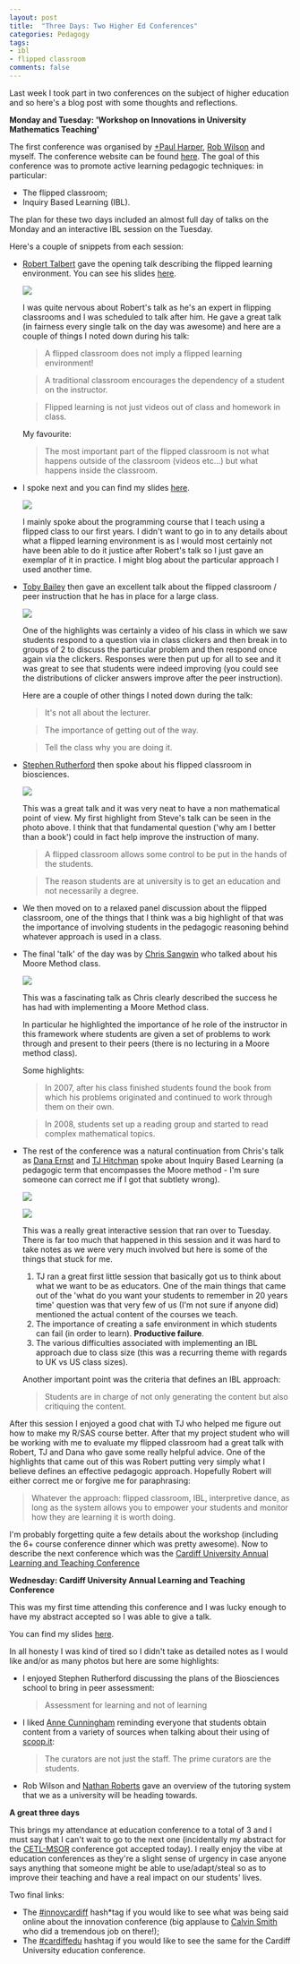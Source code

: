```yaml
---
layout: post
title:  "Three Days: Two Higher Ed Conferences"
categories: Pedagogy
tags:
- ibl
- flipped classroom
comments: false
---
```


Last week I took part in two conferences on the subject of higher education and so here's a blog post with some thoughts and reflections.

**Monday and Tuesday: 'Workshop on Innovations in University Mathematics Teaching'**

The first conference was organised by [+Paul Harper](https://plus.google.com/+PaulHarper/posts), [Rob Wilson](http://www.cardiff.ac.uk/maths/contactsandpeople/profiles/wilsonrh.html) and myself.
The conference website can be found [here](http://mathsevents.cf.ac.uk/mathedworkshop/).
The goal of this conference was to promote active learning pedagogic techniques: in particular:

- The flipped classroom;
- Inquiry Based Learning (IBL).

The plan for these two days included an almost full day of talks on the Monday and an interactive IBL session on the Tuesday.

Here's a couple of snippets from each session:

- [Robert Talbert](https://plus.google.com/+RobertTalbert) gave the opening talk describing the flipped learning environment.
    You can see his slides [here](http://roberttalbert.github.io/cardiffuniv/#/).


    ![](https://lh4.googleusercontent.com/-3b26PpFkBMk/U7p5FWoIKKI/AAAAAAAApBc/_m_Y3HdD1JA/w536-h584-no/2014+-+1)


    I was quite nervous about Robert's talk as he's an expert in flipping classrooms and I was scheduled to talk after him.
    He gave a great talk (in fairness every single talk on the day was awesome) and here are a couple of things I noted down during his talk:

    > A flipped classroom does not imply a flipped learning environment!

    > A traditional classroom encourages the dependency of a student on the instructor.

    > Flipped learning is not just videos out of class and homework in class.

    My favourite:

    > The most important part of the flipped classroom is not what happens outside of the classroom (videos etc...) but what happens inside the classroom.

- I spoke next and you can find my slides [here](http://drvinceknight.github.io/Talks/2014-07-07-Using-a-flipped-classroom-in-a-large-programming-course-for-mathematicians/2014-07-07-using-a-flipped-classroom-in-a-large-programming-course-for-mathematicians.html#/title-slide).


    ![](https://lh4.googleusercontent.com/-Y1llDgsfrPA/U7p6cMWw2sI/AAAAAAAApBo/s63hTl1VvaI/w612-h584-no/IMG_4656.JPG)


    I mainly spoke about the programming course that I teach using a flipped class to our first years.
    I didn't want to go in to any details about what a flipped learning environment is as I would most certainly not have been able to do it justice after Robert's talk so I just gave an exemplar of it in practice.
    I might blog about the particular approach I used another time.

- [Toby Bailey](http://www.maths.ed.ac.uk/people/show?person=74) then gave an excellent talk about the flipped classroom / peer instruction that he has in place for a large class.


   ![](https://lh6.googleusercontent.com/-5QW-GtGaPiw/U7qC3Kls7_I/AAAAAAABNzQ/qz9DE1cxPPo/w779-h584-no/IMG_20140707_122131.jpg)


    One of the highlights was certainly a video of his class in which we saw students respond to a question via in class clickers and then break in to groups of 2 to discuss the particular problem and then respond once again via the clickers.
    Responses were then put up for all to see and it was great to see that students were indeed improving (you could see the distributions of clicker answers improve after the peer instruction).

    Here are a couple of other things I noted down during the talk:

    > It's not all about the lecturer.

    > The importance of getting out of the way.

    > Tell the class why you are doing it.


- [Stephen Rutherford](http://www.cardiff.ac.uk/biosi/contactsandpeople/stafflist/q-t/rutherford-stephen-dr-overview_new.html) then spoke about his flipped classroom in biosciences.

    ![](https://lh5.googleusercontent.com/-7684PFj2RDI/U7qSmdm8-kI/AAAAAAABNz8/iBmPGruL4gE/w779-h584-no/IMG_20140707_132840.jpg)

    This was a great talk and it was very neat to have a non mathematical point of view.
    My first highlight from Steve's talk can be seen in the photo above.
    I think that that fundamental question ('why am I better than a book') could in fact help improve the instruction of many.

    > A flipped classroom allows some control to be put in the hands of the students.

    > The reason students are at university is to get an education and not necessarily a degree.

- We then moved on to a relaxed panel discussion about the flipped classroom, one of the things that I think was a big highlight of that was the importance of involving students in the pedagogic reasoning behind whatever approach is used in a class.

- The final 'talk' of the day was by [Chris Sangwin](http://www.lboro.ac.uk/departments/mec/staff/chris-sangwin.html) who talked about his Moore Method class.

    ![](https://lh3.googleusercontent.com/-nn35dfS5vcE/U7qn0psfLgI/AAAAAAABN1Q/5Xo0-lxmSD0/w779-h584-no/IMG_20140707_145908.jpg)

    This was a fascinating talk as Chris clearly described the success he has had with implementing a Moore Method class.

    In particular he highlighted the importance of he role of the instructor in this framework where students are given a set of problems to work through and present to their peers (there is no lecturing in a Moore method class).

    Some highlights:

    > In 2007, after his class finished students found the book from which his problems originated and continued to work through them on their own.

    > In 2008, students set up a reading group and started to read complex mathematical topics.

- The rest of the conference was a natural continuation from Chris's talk as [Dana Ernst]() and [TJ Hitchman]() spoke about Inquiry Based Learning (a pedagogic term that encompasses the Moore method - I'm sure someone can correct me if I got that subtlety wrong).

    ![](https://lh3.googleusercontent.com/-JmHjJHFWEFo/U7ut9LOEFZI/AAAAAAABN9U/VrLpxwt6UHM/w779-h584-no/IMG_20140708_093739.jpg)

    ![](https://lh3.googleusercontent.com/-aqds-K3wAVE/U7vYve3ZBMI/AAAAAAABN-0/DvZqxmX6IF4/w779-h584-no/IMG_20140708_123956.jpg)

    This was a really great interactive session that ran over to Tuesday.
    There is far too much that happened in this session and it was hard to take notes as we were very much involved but here is some of the things that stuck for me.

    1. TJ ran a great first little session that basically got us to think about what we want to be as educators.
    One of the main things that came out of the 'what do you want your students to remember in 20 years time' question was that very few of us (I'm not sure if anyone did) mentioned the actual content of the courses we teach.
    2. The importance of creating a safe environment in which students can fail (in order to learn). **Productive failure**.
    3. The various difficulties associated with implementing an IBL approach due to class size (this was a recurring theme with regards to UK vs US class sizes).

    Another important point was the criteria that defines an IBL approach:

    > Students are in charge of not only generating the content but also critiquing the content.

After this session I enjoyed a good chat with TJ who helped me figure out how to make my R/SAS course better.
After that my project student who will be working with me to evaluate my flipped classroom had a great talk with Robert, TJ and Dana who gave some really helpful advice.
One of the highlights that came out of this was Robert putting very simply what I believe defines an effective pedagogic approach.
Hopefully Robert will either correct me or forgive me for paraphrasing:

> Whatever the approach: flipped classroom, IBL, interpretive dance, as long as the system allows you to empower your students and monitor how they are learning it is worth doing.

I'm probably forgetting quite a few details about the workshop (including the 6+ course conference dinner which was pretty awesome).
Now to describe the next conference which was the [Cardiff University Annual Learning and Teaching Conference](http://learning.cf.ac.uk/events/101/annual-learning-and-teaching-conference-academic-support/)

**Wednesday: Cardiff University Annual Learning and Teaching Conference**

This was my first time attending this conference and I was lucky enough to have my abstract accepted so I was able to give a talk.

You can find my slides [here](http://goo.gl/ESv6H9).

In all honesty I was kind of tired so I didn't take as detailed notes as I would like and/or as many photos but here are some highlights:

- I enjoyed Stephen Rutherford discussing the plans of the Biosciences school to bring in peer assessment:

    > Assessment for learning and not of learning

- I liked [Anne Cunningham](https://twitter.com/amcunningham) reminding everyone that students obtain content from a variety of sources when talking about their using of [scoop.it](http://www.scoop.it/):

    > The curators are not just the staff. The prime curators are the students.

- Rob Wilson and [Nathan Roberts](https://twitter.com/NathanRobertsHE/) gave an overview of the tutoring system that we as a university will be heading towards.

**A great three days**

This brings my attendance at education conference to a total of 3 and I must say that I can't wait to go to the next one (incidentally my abstract for the [CETL-MSOR](http://www.sigma-network.ac.uk/cetl-msor/cetl-msor-conference-2014/) conference got accepted today).
I really enjoy the vibe at education conferences as they're a slight sense of urgency in case anyone says anything that someone might be able to use/adapt/steal so as to improve their teaching and have a real impact on our students' lives.

Two final links:

- The [#innovcardiff](https://twitter.com/hashtag/innovcardiff?src=hash) hash*tag if you would like to see what was being said online about the innovation conference (big applause to [Calvin Smith](https://twitter.com/C_J_Smith) who did a tremendous job on there!);
- The [#cardiffedu](https://twitter.com/hashtag/cardiffedu?src=hash) hashtag if you would like to see the same for the Cardiff University education conference.
